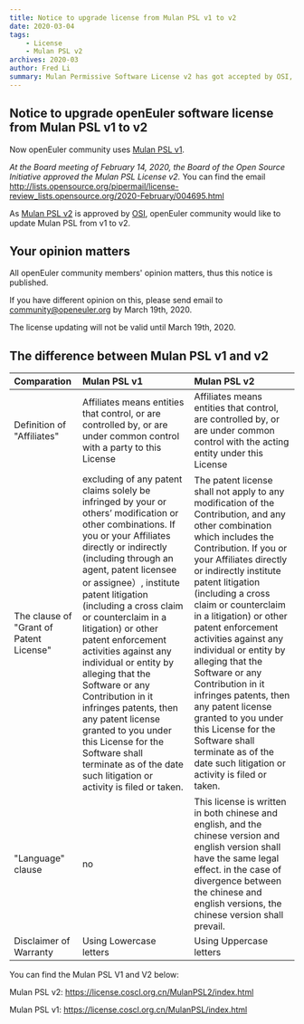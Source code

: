 ```yaml
---
title: Notice to upgrade license from Mulan PSL v1 to v2
date: 2020-03-04
tags:
    - License
    - Mulan PSL v2
archives: 2020-03
author: Fred Li
summary: Mulan Permissive Software License v2 has got accepted by OSI, thus openEuler community is planning to upgrade the license from Mulan PSL v1 to v2.
---
```


## Notice to upgrade openEuler software license from Mulan PSL v1 to v2

Now openEuler community uses [Mulan PSL v1](https://license.coscl.org.cn/MulanPSL/index.html). 

_At the Board meeting of February 14, 2020, the Board of the Open Source Initiative approved the Mulan PSL License v2._ You can find the email <http://lists.opensource.org/pipermail/license-review_lists.opensource.org/2020-February/004695.html>

As [Mulan PSL v2](https://license.coscl.org.cn/MulanPSL2/index.html) is approved by [OSI](https://opensource.org/), openEuler community would like to update Mulan PSL from v1 to v2. 

## Your opinion matters

All openEuler community members' opinion matters, thus this notice is published.

If you have different opinion on this, please send email to <community@openeuler.org> by March 19th, 2020. 

The license updating will not be valid until March 19th, 2020.

## The difference between Mulan PSL v1 and v2

|Comparation| Mulan PSL v1 | Mulan PSL v2 |
|:--------|:-------|:--------|
| Definition of "Affiliates"   | Affiliates means entities that control, or are controlled by, or are under common control with a party to this License   | Affiliates means entities that control, are controlled by, or are under common control with the acting entity under this License   |
| The clause of "Grant of Patent License"   | excluding of any patent claims solely be infringed by your or others’ modification or other combinations. If you or your Affiliates directly or indirectly (including through an agent, patent licensee or assignee）, institute patent litigation (including a cross claim or counterclaim in a litigation) or other patent enforcement activities against any individual or entity by alleging that the Software or any Contribution in it infringes patents, then any patent license granted to you under this License for the Software shall terminate as of the date such litigation or activity is filed or taken.|The patent license shall not apply to any modification of the Contribution, and any other combination which includes the Contribution. If you or your Affiliates directly or indirectly institute patent litigation (including a cross claim or counterclaim in a litigation) or other patent enforcement activities against any individual or entity by alleging that the Software or any Contribution in it infringes patents, then any patent license granted to you under this License for the Software shall terminate as of the date such litigation or activity is filed or taken.|
|"Language" clause|no|This license is written in both chinese and english, and the chinese version and english version shall have the same legal effect. in the case of divergence between the chinese and english versions, the chinese version shall prevail.|
|Disclaimer of Warranty|Using Lowercase letters|Using Uppercase letters|

You can find the Mulan PSL V1 and V2 below:

Mulan PSL v2: <https://license.coscl.org.cn/MulanPSL2/index.html>

Mulan PSL v1: <https://license.coscl.org.cn/MulanPSL/index.html>


